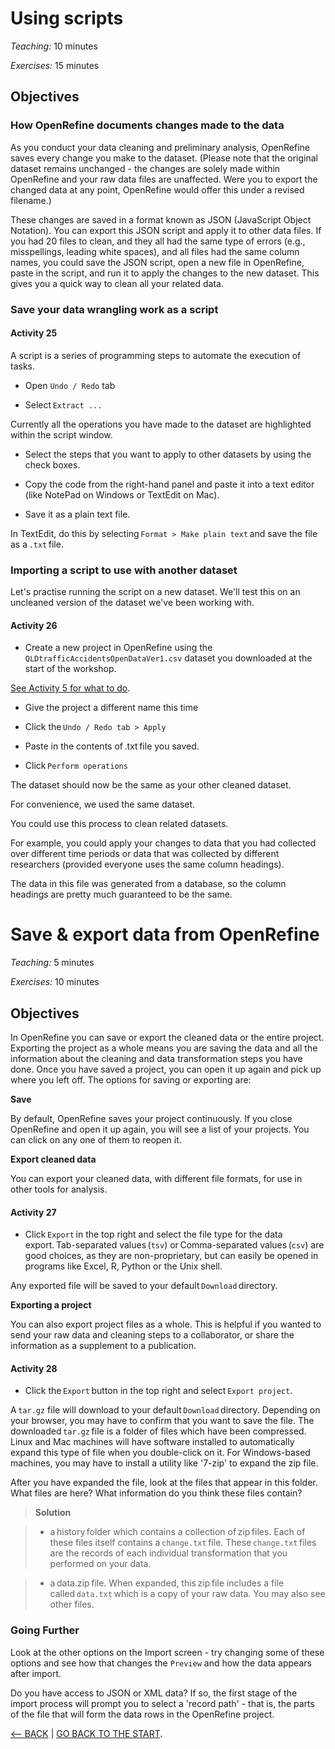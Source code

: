 # Using scripts

*Teaching:* 10 minutes

*Exercises:* 15 minutes


## Objectives

### How OpenRefine documents changes made to the data

As you conduct your data cleaning and preliminary analysis, OpenRefine saves every change you make to the dataset. (Please note that the original dataset remains unchanged - the changes are solely made within OpenRefine and your raw data files are unaffected. Were you to export the changed data at any point, OpenRefine would offer this under a revised filename.)

These changes are saved in a format known as JSON (JavaScript Object Notation). You can export this JSON script and apply it to other data files. If you had 20 files to clean, and they all had the same type of errors (e.g., misspellings, leading white spaces), and all files had the same column names, you could save the JSON script, open a new file in OpenRefine, paste in the script, and run it to apply the changes to the new dataset. This gives you a quick way to clean all your related data.

### Save your data wrangling work as a script

#### Activity 25

A script is a series of programming steps to automate the execution of tasks.

- Open `Undo / Redo` tab

- Select `Extract ...`

Currently all the operations you have made to the dataset are highlighted within the script window.

- Select the steps that you want to apply to other datasets by using the check boxes.

- Copy the code from the right-hand panel and paste it into a text editor (like NotePad on Windows or TextEdit on Mac). 

- Save it as a plain text file.

In TextEdit, do this by selecting `Format > Make plain text` and save the file as a `.txt` file.

### Importing a script to use with another dataset

Let's practise running the script on a new dataset. We'll test this on an uncleaned version of the dataset we've been working with.

#### Activity 26

- Create a new project in OpenRefine using the `QLDtrafficAccidentsOpenDataVer1.csv` dataset you downloaded at the start of the workshop.

[See Activity 5 for what to do](data-wrangling-intro-for-hass-1.md).

- Give the project a different name this time

- Click the `Undo / Redo tab > Apply`

- Paste in the contents of .txt file you saved.

- Click `Perform operations`

The dataset should now be the same as your other cleaned dataset.

For convenience, we used the same dataset.

You could use this process to clean related datasets.

For example, you could apply your changes to data that you had collected over different time periods or data that was collected by different researchers (provided everyone uses the same column headings).

The data in this file was generated from a database, so the column headings are pretty much guaranteed to be the same.

# Save & export data from OpenRefine

*Teaching:* 5 minutes

*Exercises:* 10 minutes

## Objectives

In OpenRefine you can save or export the cleaned data or the entire project. Exporting the project as a whole means you are saving the data and all the information about the cleaning and data transformation steps you have done. Once you have saved a project, you can open it up again and pick up where you left off. The options for saving or exporting are:

**Save**

By default, OpenRefine saves your project continuously. If you close OpenRefine and open it up again, you will see a list of your projects. You can click on any one of them to reopen it.

**Export cleaned data**

You can export your cleaned data, with different file formats, for use in other tools for analysis.

#### Activity 27

- Click `Export` in the top right and select the file type for the data export. Tab-separated values (`tsv`) or Comma-separated values (`csv`) are good choices, as they are non-proprietary, but can easily be opened in programs like Excel, R, Python or the Unix shell.

Any exported file will be saved to your default `Download` directory. 

**Exporting a project**

You can also export project files as a whole. This is helpful if you wanted to send your raw data and cleaning steps to a collaborator, or share the information as a supplement to a publication.

#### Activity 28

- Click the `Export` button in the top right and select `Export project`.

A `tar.gz` file will download to your default `Download` directory. Depending on your browser, you may have to confirm that you want to save the file. The downloaded `tar.gz` file is a folder of files which have been compressed. Linux and Mac machines will have software installed to automatically expand this type of file when you double-click on it. For Windows-based machines, you may have to install a utility like '7-zip' to expand the zip file.

After you have expanded the file, look at the files that appear in this folder. What files are here? What information do you think these files contain?

> **Solution**

> - a history folder which contains a collection of zip files. Each of these files itself contains a `change.txt` file. 
> These `change.txt` files are the records of each individual transformation that you performed on your data.

> - a data.zip file. When expanded, this zip file includes a file called `data.txt` which is a copy of your raw data. You may also see other files.





### Going Further

Look at the other options on the Import screen - try changing some of these options and see how that changes the `Preview` and how the data appears after import.

Do you have access to JSON or XML data? If so, the first stage of the import process will prompt you to select a 'record path' - that is, the parts of the file that will form the data rows in the OpenRefine project. 

[<-- BACK](data-wrangling-intro-for-hass-7.md) | [GO BACK TO THE START](data-wrangling-intro-for-hass-1.md).
